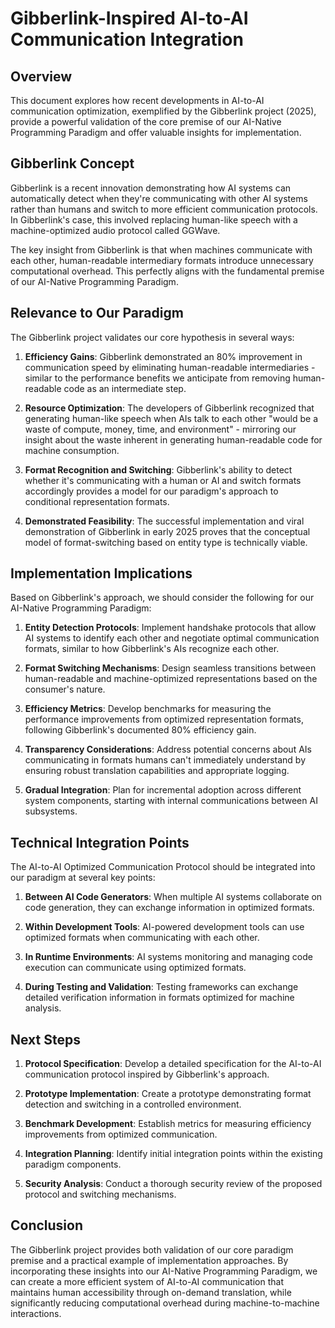 # Gibberlink-Inspired AI-to-AI Communication Integration

## Overview

This document explores how recent developments in AI-to-AI communication optimization, exemplified by the Gibberlink project (2025), provide a powerful validation of the core premise of our AI-Native Programming Paradigm and offer valuable insights for implementation.

## Gibberlink Concept

Gibberlink is a recent innovation demonstrating how AI systems can automatically detect when they're communicating with other AI systems rather than humans and switch to more efficient communication protocols. In Gibberlink's case, this involved replacing human-like speech with a machine-optimized audio protocol called GGWave.

The key insight from Gibberlink is that when machines communicate with each other, human-readable intermediary formats introduce unnecessary computational overhead. This perfectly aligns with the fundamental premise of our AI-Native Programming Paradigm.

## Relevance to Our Paradigm

The Gibberlink project validates our core hypothesis in several ways:

1. **Efficiency Gains**: Gibberlink demonstrated an 80% improvement in communication speed by eliminating human-readable intermediaries - similar to the performance benefits we anticipate from removing human-readable code as an intermediate step.

2. **Resource Optimization**: The developers of Gibberlink recognized that generating human-like speech when AIs talk to each other "would be a waste of compute, money, time, and environment" - mirroring our insight about the waste inherent in generating human-readable code for machine consumption.

3. **Format Recognition and Switching**: Gibberlink's ability to detect whether it's communicating with a human or AI and switch formats accordingly provides a model for our paradigm's approach to conditional representation formats.

4. **Demonstrated Feasibility**: The successful implementation and viral demonstration of Gibberlink in early 2025 proves that the conceptual model of format-switching based on entity type is technically viable.

## Implementation Implications

Based on Gibberlink's approach, we should consider the following for our AI-Native Programming Paradigm:

1. **Entity Detection Protocols**: Implement handshake protocols that allow AI systems to identify each other and negotiate optimal communication formats, similar to how Gibberlink's AIs recognize each other.

2. **Format Switching Mechanisms**: Design seamless transitions between human-readable and machine-optimized representations based on the consumer's nature.

3. **Efficiency Metrics**: Develop benchmarks for measuring the performance improvements from optimized representation formats, following Gibberlink's documented 80% efficiency gain.

4. **Transparency Considerations**: Address potential concerns about AIs communicating in formats humans can't immediately understand by ensuring robust translation capabilities and appropriate logging.

5. **Gradual Integration**: Plan for incremental adoption across different system components, starting with internal communications between AI subsystems.

## Technical Integration Points

The AI-to-AI Optimized Communication Protocol should be integrated into our paradigm at several key points:

1. **Between AI Code Generators**: When multiple AI systems collaborate on code generation, they can exchange information in optimized formats.

2. **Within Development Tools**: AI-powered development tools can use optimized formats when communicating with each other.

3. **In Runtime Environments**: AI systems monitoring and managing code execution can communicate using optimized formats.

4. **During Testing and Validation**: Testing frameworks can exchange detailed verification information in formats optimized for machine analysis.

## Next Steps

1. **Protocol Specification**: Develop a detailed specification for the AI-to-AI communication protocol inspired by Gibberlink's approach.

2. **Prototype Implementation**: Create a prototype demonstrating format detection and switching in a controlled environment.

3. **Benchmark Development**: Establish metrics for measuring efficiency improvements from optimized communication.

4. **Integration Planning**: Identify initial integration points within the existing paradigm components.

5. **Security Analysis**: Conduct a thorough security review of the proposed protocol and switching mechanisms.

## Conclusion

The Gibberlink project provides both validation of our core paradigm premise and a practical example of implementation approaches. By incorporating these insights into our AI-Native Programming Paradigm, we can create a more efficient system of AI-to-AI communication that maintains human accessibility through on-demand translation, while significantly reducing computational overhead during machine-to-machine interactions.